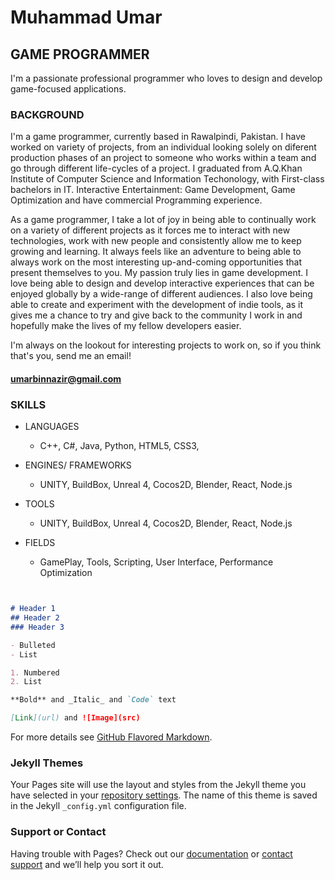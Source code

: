 # Muhammad Umar

## GAME PROGRAMMER

I'm a passionate professional programmer who loves to design and develop game-focused applications.

### BACKGROUND

I'm a game programmer, currently based in Rawalpindi, Pakistan. I have worked on variety of projects, from an individual looking solely on diferent production phases of an project to someone who works within a team and go through different life-cycles of a project. I graduated from A.Q.Khan Institute of Computer Science and Information Techonology, with First-class bachelors in IT. Interactive Entertainment: Game Development, Game Optimization and have commercial Programming experience.

As a game programmer, I take a lot of joy in being able to continually work on a variety of different projects as it forces me to interact with new technologies, work with new people and consistently allow me to keep growing and learning. It always feels like an adventure to being able to always work on the most interesting up-and-coming opportunities that present themselves to you. My passion truly lies in game development. I love being able to design and develop interactive experiences that can be enjoyed globally by a wide-range of different audiences. I also love being able to create and experiment with the development of indie tools, as it gives me a chance to try and give back to the community I work in and hopefully make the lives of my fellow developers easier.

I'm always on the lookout for interesting projects to work on, so if you think that's you, send me an email!

#### umarbinnazir@gmail.com

### SKILLS

- LANGUAGES
  - C++, C#, Java, Python, HTML5, CSS3, 

- ENGINES/ FRAMEWORKS
  - UNITY, BuildBox, Unreal 4, Cocos2D, Blender, React, Node.js 

- TOOLS
  - UNITY, BuildBox, Unreal 4, Cocos2D, Blender, React, Node.js 

- FIELDS
  - GamePlay, Tools, Scripting, User Interface, Performance Optimization 

```markdown


# Header 1
## Header 2
### Header 3

- Bulleted
- List

1. Numbered
2. List

**Bold** and _Italic_ and `Code` text

[Link](url) and ![Image](src)
```

For more details see [GitHub Flavored Markdown](https://guides.github.com/features/mastering-markdown/).

### Jekyll Themes

Your Pages site will use the layout and styles from the Jekyll theme you have selected in your [repository settings](https://github.com/iAmUmar/Portfolio/settings). The name of this theme is saved in the Jekyll `_config.yml` configuration file.

### Support or Contact

Having trouble with Pages? Check out our [documentation](https://docs.github.com/categories/github-pages-basics/) or [contact support](https://support.github.com/contact) and we’ll help you sort it out.

